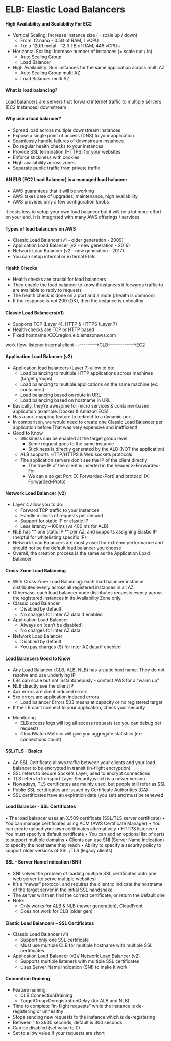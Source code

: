 # ELB: Elastic Load Balancers

#### High Availability and Scalability For EC2
- Vertical Scaling: Increase instance size (= scale up / down) 
	- From: t2.nano - 0.5G of RAM, 1 vCPU
	- To: u-12tb1.metal – 12.3 TB of RAM, 448 vCPUs
- Horizontal Scaling: Increase number of instances (= scale out / in) 
	- Auto Scaling Group
	- Load Balancer
- High Availability: Run instances for the same application across multi AZ
	- Auto Scaling Group multi AZ
	- Load Balancer multi AZ

#### What is load balancing?
Load balancers are servers that forward internet traffic to multiple servers (EC2 Instances) downstream

#### Why use a load balancer?
* Spread load across multiple downstream instances
* Expose a single point of access (DNS) to your application
* Seamlessly handle failures of downstream instances
* Do regular health checks to your instances
* Provide SSL termination (HTTPS) for your websites
* Enforce stickiness with cookies
* High availability across zones
* Separate public traffic from private traffic

#### AN ELB (EC2 Load Balancer) is a managed load balancer
* AWS guarantees that it will be working
* AWS takes care of upgrades, maintenance, high availability
* AWS provides only a few configuration knobs

It costs less to setup your own load balancer but it will be a lot more effort on your end. It is integrated with many AWS offerings / services

#### Types of load balancers on AWS
* Classic Load Balancer (v1 - older generation - 2009)
* Application Load Balancer (v2 - new generation - 2016)
* Network Load Balancer (v2 - new generation - 2017)
* You can setup internal or external ELBs

#### Health Checks
* Health checks are crucial for load balancers
* They enable the load balancer to know if instances it forwards traffic to are available to reply to requests
* The health check is done on a port and a route (/health is common)
* If the response is not 200 (OK), then the instance is unhealthy

#### Classic Load Balancers(v1)
- Supports TCP (Layer 4), HTTP & HTTPS (Layer 7)
- Health checks are TCP or HTTP based
- Fixed hostname XXX.region.elb.amazonaws.com

work flow:
	 	 listener		 internal
client --------->CLB----------->EC2

#### Application Load Balancer (v2)
* Application load balancers (Layer 7) allow to do:
  * Load balancing to multiple HTTP applications across machines (target groups)
  * Load balancing to multiple applications on the same machine (ex: containers)
  * Load balancing based on route in URL
  * Load balancing based on hostname in URL 
* Basically, they’re awesome for micro services & container-based application (example: Docker & Amazon ECS) 
* Has a port mapping feature to redirect to a dynamic port 
* In comparison, we would need to create one Classic Load Balancer per application before.That was very expensive and inefficient!
* Good to Know
    * Stickiness can be enabled at the target group level
        * Same request goes to the same instance
        * Stickiness is directly generated by the ALB (NOT the application)
    * ALB supports HTTP/HTTPS & Web sockets protocols
    * The application servers don’t see the IP of the client directly
        * The true IP of the client is inserted in the header X-Forwarded-For
        * We can also get Port (X-Forwarded-Port) and protocol (X-Forwarded-Proto)
		
#### Network Load Balancer (v2)
* Layer 4 allow you to do:
    * Forward TCP traffic to your instances
    * Handle millions of requests per second
    * Support for static IP or elastic IP
    * Less latency ~100ms (vs 400 ms for ALB)
* NLB has ** one static IP ** per AZ, and supports assigning Elastic IP (helpful for whitelisting specific IP)
* Network Load Balancers are mostly used for extreme performance and should not be the default load balancer you choose
* Overall, the creation process is the same as the Application Load Balancer

#### Cross-Zone Load Balancing
-  With Cross Zone Load Balancing: each load balancer instance distributes evenly across all registered instances in all AZ
-  Otherwise, each load balancer node distributes requests evenly across the registered instances in its Availability Zone only.
- Classic Load Balancer
	- Disabled by default
	- No charges for inter AZ data if enabled
- Application Load Balancer
	- Always on (can’t be disabled) 
	- No charges for inter AZ data
- Network Load Balancer
	- Disabled by default
	- You pay charges ($) for inter AZ data if enabled

#### Load Balancers Good to Know
* Any Load Balancer (CLB, ALB, NLB) has a static host name. They do not resolve and use underlying IP
* LBs can scale but not instantaneously - contact AWS for a “warm up”
* NLB directly see the client IP
* 4xx errors are client induced errors
* 5xx errors are application induced errors
    * Load balancer Errors 503 means at capacity or no registered target
* If the LB can’t connect to your application, check your security
- Monitoring
	-  ELB access logs will log all access requests (so you can debug per request)
	-  CloudWatch Metrics will give you aggregate statistics (ex: connections count)
	
#### SSL/TLS - Basics
- An SSL Certificate allows traffic between your clients and your load balancer to be encrypted in transit (in-flight encryption)
- SSL refers to Secure Sockets Layer, used to encrypt connections
- TLS refers toTransport Layer Security,which is a newer version
- Nowadays, TLS certificates are mainly used, but people still refer as SSL
- Public SSL certificates are issued by Certificate Authorities (CA)
- SSL certificates have an expiration date (you set) and must be renewed

#### Load Balancer - SSL Certificates
• The load balancer uses an X.509 certificate (SSL/TLS server certificate) • You can manage certificates using ACM (AWS Certificate Manager)
• You can create upload your own certificates alternatively
• HTTPS listener:
	• You must specify a default certificate
	• You can add an optional list of certs to support multiple domains
	• Clients can use SNI (Server Name Indication) to specify the hostname they reach
	• Ability to specify a security policy to support older versions of SSL /TLS (legacy clients)

#### SSL – Server Name Indication (SNI)
- SNI solves the problem of loading multiple SSL certificates onto one web server (to serve multiple websites)
- It’s a “newer” protocol, and requires the client to indicate the hostname of the target server in the initial SSL handshake
- The server will then find the correct certificate, or return the default one
- Note:
	- Only works for ALB & NLB (newer generation), CloudFront
	- Does not work for CLB (older gen)


#### Elastic Load Balancers – SSL Certificates
- Classic Load Balancer (v1)
	- Support only one SSL certificate
	- Must use multiple CLB for multiple hostname with multiple SSL certificates
- Application Load Balancer (v2)/ Network Load Balancer (v2)
	- Supports multiple listeners with multiple SSL certificates 
	- Uses Server Name Indication (SNI) to make it work

#### Connection Draining
- Feature naming:
	- CLB:ConnectionDraining
	- TargetGroup:DeregistrationDelay (for ALB and NLB)
- Time to complete “in-flight requests” while the instance is de-registering or unhealthy
- Stops sending new requests to the instance which is de-registering
-  Between 1 to 3600 seconds, default is 300 seconds
-  Can be disabled (set value to 0)
-  Set to a low value if your requests are short
